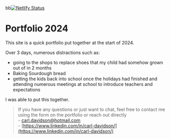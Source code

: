 bb[![Netlify Status](https://api.netlify.com/api/v1/badges/6895be2c-d539-45ad-8e07-f9465289df96/deploy-status)](https://app.netlify.com/sites/codercarl/deploys)

# Portfolio 2024

This site is a quick portfolio put together at the start of 2024.

Over 3 days, numerous distractions such as: 

- going to the shops to replace shoes that my child had somehow grown out of in 2 months
- Baking Sourdough bread 
- getting the kids back into school once the holidays had finished and attending numerous meetings at school to introduce teachers and expectations

I was able to put this together. 

>If you have any questions or just want to chat, feel free to contact me using the form on the portfolio or reach out directly
> </br> - [carl.davidson@hotmail.com](carl.davidson@hotmail.com) </br>  - [https://www.linkedin.com/in/carl-davidson/](https://www.linkedin.com/in/carl-davidson/)
